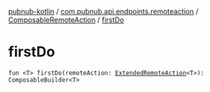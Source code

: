 [pubnub-kotlin](../../index.md) / [com.pubnub.api.endpoints.remoteaction](../index.md) / [ComposableRemoteAction](index.md) / [firstDo](./first-do.md)

# firstDo

`fun <T> firstDo(remoteAction: `[`ExtendedRemoteAction`](../-extended-remote-action/index.md)`<T>): ComposableBuilder<T>`